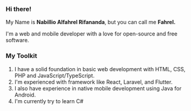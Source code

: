 ### Hi there!

My Name is **Nabillio Alfahrel Rifananda**, but you can call me <strong>Fahrel.</strong>

I'm a web and mobile developer with a love for open-source and free software.

### My Toolkit

<ol>
  <li>I have a solid foundation in basic web development with HTML, CSS, PHP and JavaScript/TypeScript.</li>
  <li>I'm experienced with framework like React, Laravel, and Flutter.</li>
  <li>I also have experience in native mobile development using Java for Android.</li>
  <li>I'm currently try to learn C#</li>
</ol>
